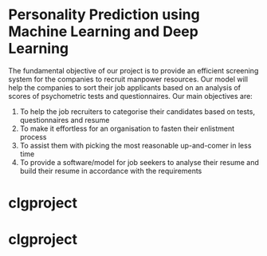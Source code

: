 # Personality Prediction using Machine Learning and Deep Learning

The fundamental objective of our project is to provide an efficient screening system for the companies to recruit manpower resources. Our model will help the companies to sort their job applicants based on an analysis of scores of psychometric tests and questionnaires. Our main objectives are:
1.	To help the job recruiters to categorise their candidates based on tests, questionnaires and resume
2.	To make it effortless for an organisation to fasten their enlistment process
3.	To assist them with picking the most reasonable up-and-comer in less time
4.	To provide a software/model for job seekers to analyse their resume and build their resume in accordance with the requirements

# clgproject
# clgproject
